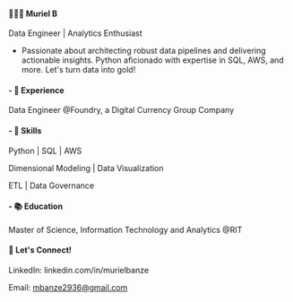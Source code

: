 #### 👩🏻‍💻 Muriel B
Data Engineer | Analytics Enthusiast

- Passionate about architecting robust data pipelines and delivering actionable insights. Python aficionado with expertise in SQL, AWS, and more. Let's turn data into gold!

#### - 💼 Experience
Data Engineer @Foundry, a Digital Currency Group Company

#### - 🚀 Skills
Python | SQL | AWS

Dimensional Modeling | Data Visualization

ETL | Data Governance

#### - 📚 Education
Master of Science, Information Technology and Analytics @RIT

#### 💬 Let's Connect!
LinkedIn: linkedin.com/in/murielbanze

Email: mbanze2936@gmail.com
